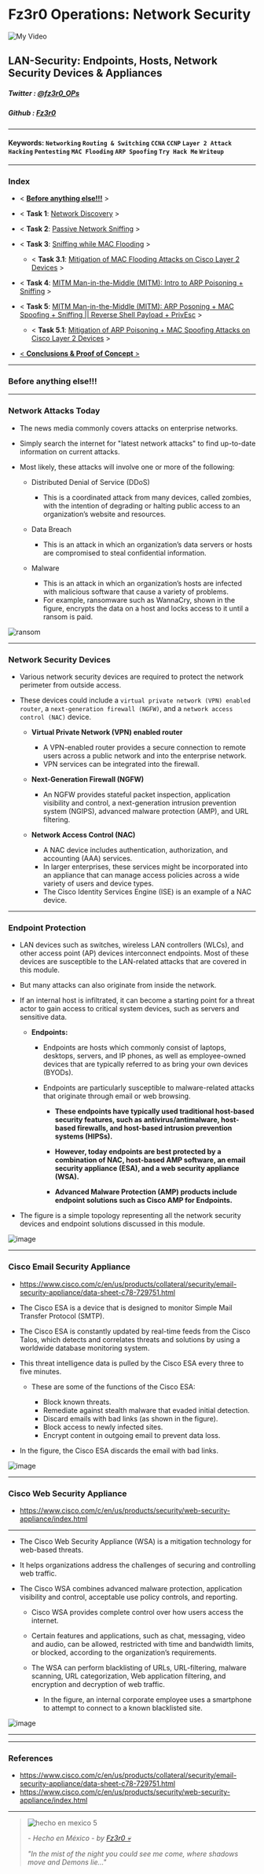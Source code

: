
# Fz3r0 Operations: Network Security

![My Video](https://user-images.githubusercontent.com/94720207/165892585-b830998d-d7c5-43b4-a3ad-f71a07b9077e.gif)

## LAN-Security: Endpoints, Hosts, Network Security Devices & Appliances

##### Twitter  : [@fz3r0_OPs](https://twitter.com/Fz3r0_OPs) 
##### Github  : [Fz3r0](https://github.com/fz3r0) 

---
 
#### Keywords: `Networking` `Routing & Switching` `CCNA` `CCNP` `Layer 2 Attack` `Hacking` `Pentesting` `MAC Flooding` `ARP Spoofing` `Try Hack Me` `Writeup`
---
   
### Index 

- < **[Before anything else!!!]()** >

- < **Task 1**: [Network Discovery]() >

- < **Task 2**: [Passive Network Sniffing](/Networking/Attacking-Cisco/THM-L2-MAC-Flooding-&-ARP-Spoofing-writeup.md#passive-network-sniffing) >

- < **Task 3**: [Sniffing while MAC Flooding](/Networking/Attacking-Cisco/THM-L2-MAC-Flooding-&-ARP-Spoofing-writeup.md#sniffing-while-mac-flooding) >

    - < **Task 3.1**: [Mitigation of MAC Flooding Attacks on Cisco Layer 2 Devices](/Networking/Attacking-Cisco/THM-L2-MAC-Flooding-&-ARP-Spoofing-writeup.md#mitigation-of-mac-flooding-attacks-on-cisco-layer-2-devices) >

- < **Task 4**: [MITM Man-in-the-Middle (MITM): Intro to ARP Poisoning + Sniffing](/Networking/Attacking-Cisco/THM-L2-MAC-Flooding-&-ARP-Spoofing-writeup.md#man-in-the-middle-intro-to-arp-spoofing) >

- < **Task 5**: [MITM Man-in-the-Middle (MITM): ARP Posoning + MAC Spoofing + Sniffing || Reverse Shell Payload + PrivEsc](/Networking/Attacking-Cisco/THM-L2-MAC-Flooding-&-ARP-Spoofing-writeup.md#man-in-the-middle-sniffing) >

    - < **Task 5.1**: [Mitigation of ARP Poisoning + MAC Spoofing Attacks on Cisco Layer 2 Devices]() >

- [< **Conclusions & Proof of Concept** >]()

---

### Before anything else!!!



    
---

### Network Attacks Today

- The news media commonly covers attacks on enterprise networks. 
- Simply search the internet for "latest network attacks" to find up-to-date information on current attacks. 
- Most likely, these attacks will involve one or more of the following:

    - Distributed Denial of Service (DDoS)
        
        - This is a coordinated attack from many devices, called zombies, with the intention of degrading or halting public access to an organization’s website and resources.

    - Data Breach
    
        - This is an attack in which an organization’s data servers or hosts are compromised to steal confidential information.

    - Malware 
    
        - This is an attack in which an organization’s hosts are infected with malicious software that cause a variety of problems. 
        - For example, ransomware such as WannaCry, shown in the figure, encrypts the data on a host and locks access to it until a ransom is paid.

![ransom](https://www.pcrisk.com/images/stories/screenshots201703/wanna-decrypt0r-gif.gif)

---

### Network Security Devices

- Various network security devices are required to protect the network perimeter from outside access. 
- These devices could include a `virtual private network (VPN) enabled router`, a `next-generation firewall (NGFW)`, and a `network access control (NAC)` device.

    - **Virtual Private Network (VPN) enabled router**  
        - A VPN-enabled router provides a secure connection to remote users across a public network and into the enterprise network. 
        - VPN services can be integrated into the firewall.
       
    - **Next-Generation Firewall (NGFW)**
        - An NGFW provides stateful packet inspection, application visibility and control, a next-generation intrusion prevention system (NGIPS), advanced malware protection (AMP), and URL filtering.

    - **Network Access Control (NAC)**
        - A NAC device includes authentication, authorization, and accounting (AAA) services. 
        - In larger enterprises, these services might be incorporated into an appliance that can manage access policies across a wide variety of users and device types. 
        - The Cisco Identity Services Engine (ISE) is an example of a NAC device.    

---

### Endpoint Protection

- LAN devices such as switches, wireless LAN controllers (WLCs), and other access point (AP) devices interconnect endpoints. Most of these devices are susceptible to the LAN-related attacks that are covered in this module.

- But many attacks can also originate from inside the network. 
- If an internal host is infiltrated, it can become a starting point for a threat actor to gain access to critical system devices, such as servers and sensitive data.

    - **Endpoints:**

        - Endpoints are hosts which commonly consist of laptops, desktops, servers, and IP phones, as well as employee-owned devices that are typically referred to as bring your own devices (BYODs). 
        - Endpoints are particularly susceptible to malware-related attacks that originate through email or web browsing. 
        
            - **These endpoints have typically used traditional host-based security features, such as antivirus/antimalware, host-based firewalls, and host-based intrusion prevention systems (HIPSs).** 
        
            - **However, today endpoints are best protected by a combination of NAC, host-based AMP software, an email security appliance (ESA), and a web security appliance (WSA).** 
            - **Advanced Malware Protection (AMP) products include endpoint solutions such as Cisco AMP for Endpoints.**

- The figure is a simple topology representing all the network security devices and endpoint solutions discussed in this module.

![image](https://user-images.githubusercontent.com/94720207/167505669-5baa271b-6ca2-4470-8a63-1c2adea48824.png)

---

### Cisco Email Security Appliance

- https://www.cisco.com/c/en/us/products/collateral/security/email-security-appliance/data-sheet-c78-729751.html

- The Cisco ESA is a device that is designed to monitor Simple Mail Transfer Protocol (SMTP). 
- The Cisco ESA is constantly updated by real-time feeds from the Cisco Talos, which detects and correlates threats and solutions by using a worldwide database monitoring system. 
- This threat intelligence data is pulled by the Cisco ESA every three to five minutes. 

    - These are some of the functions of the Cisco ESA:

        - Block known threats.
        - Remediate against stealth malware that evaded initial detection.
        - Discard emails with bad links (as shown in the figure).
        - Block access to newly infected sites.
        - Encrypt content in outgoing email to prevent data loss.

- In the figure, the Cisco ESA discards the email with bad links.

![image](https://user-images.githubusercontent.com/94720207/167508145-fa289869-6b03-4293-b01c-0e6a202a5aca.png)

--- 

### Cisco Web Security Appliance

- https://www.cisco.com/c/en/us/products/security/web-security-appliance/index.html

--- 

- The Cisco Web Security Appliance (WSA) is a mitigation technology for web-based threats. 
- It helps organizations address the challenges of securing and controlling web traffic. 
- The Cisco WSA combines advanced malware protection, application visibility and control, acceptable use policy controls, and reporting.

    - Cisco WSA provides complete control over how users access the internet. 
    - Certain features and applications, such as chat, messaging, video and audio, can be allowed, restricted with time and bandwidth limits, or blocked, according to the organization’s requirements. 
    - The WSA can perform blacklisting of URLs, URL-filtering, malware scanning, URL categorization, Web application filtering, and encryption and decryption of web traffic.

        - In the figure, an internal corporate employee uses a smartphone to attempt to connect to a known blacklisted site.

![image](https://user-images.githubusercontent.com/94720207/167508415-99aa415b-f78b-4025-9aa0-d202bedaf9cc.png)

---






---

### References

- https://www.cisco.com/c/en/us/products/collateral/security/email-security-appliance/data-sheet-c78-729751.html
- https://www.cisco.com/c/en/us/products/security/web-security-appliance/index.html 
 
---

> ![hecho en mexico 5](https://user-images.githubusercontent.com/94720207/166068790-fa1f243d-2db9-4810-a6e4-eb3c4ad23700.png)
>
> _- Hecho en México - by [Fz3r0 💀](https://github.com/Fz3r0/)_  
>
> _"In the mist of the night you could see me come, where shadows move and Demons lie..."_ 



